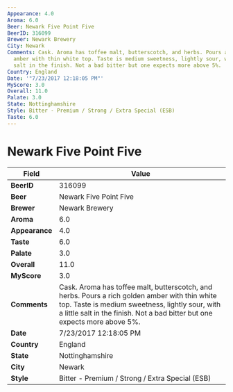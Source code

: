 ```yaml
---
Appearance: 4.0
Aroma: 6.0
Beer: Newark Five Point Five
BeerID: 316099
Brewer: Newark Brewery
City: Newark
Comments: Cask. Aroma has toffee malt, butterscotch, and herbs. Pours a rich golden
  amber with thin white top. Taste is medium sweetness, lightly sour, with a little
  salt in the finish. Not a bad bitter but one expects more above 5%.
Country: England
Date: '"7/23/2017 12:18:05 PM"'
MyScore: 3.0
Overall: 11.0
Palate: 3.0
State: Nottinghamshire
Style: Bitter - Premium / Strong / Extra Special (ESB)
Taste: 6.0
---
```


# Newark Five Point Five

| Field         | Value |
|---------------|-------|
| **BeerID** | 316099 |
| **Beer** | Newark Five Point Five |
| **Brewer** | Newark Brewery |
| **Aroma** | 6.0 |
| **Appearance** | 4.0 |
| **Taste** | 6.0 |
| **Palate** | 3.0 |
| **Overall** | 11.0 |
| **MyScore** | 3.0 |
| **Comments** | Cask. Aroma has toffee malt, butterscotch, and herbs. Pours a rich golden amber with thin white top. Taste is medium sweetness, lightly sour, with a little salt in the finish. Not a bad bitter but one expects more above 5%. |
| **Date** | 7/23/2017 12:18:05 PM |
| **Country** | England |
| **State** | Nottinghamshire |
| **City** | Newark |
| **Style** | Bitter - Premium / Strong / Extra Special (ESB) |
